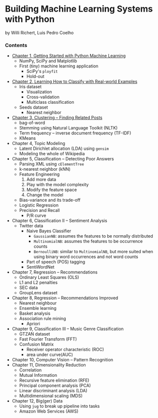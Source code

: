 Building Machine Learning Systems with Python
=============================================

by Willi Richert, Luis Pedro Coelho

### Contents

- [Chapter 1, Getting Started with Python Machine Learning](ch1.md)
  - NumPy, SciPy and Matplotlib
  - First (tiny) machine learning application
    - SciPy's `ployfit`
	- Hold-out
- [Chapter 2, Learning How to Classify with Real-world Examples](ch2.md)
  - Iris dataset
    - Visualization
	- Cross-validation
	- Multiclass classification
  - Seeds dataset
    - Nearest neighbor
- [Chapter 3, Clustering – Finding Related Posts](ch3.md)
  - bag-of-word
  - Stemming using Natural Language Toolkit (NLTK)
  - Term frequency – inverse document frequency (TF-IDF)
  - KMeans
- Chapter 4, Topic Modeling
  - Latent Dirichlet allocation (LDA) using `gensim`
  - Modeling the whole of Wikipedia
- Chapter 5, Classification – Detecting Poor Answers
  - Parsing XML using `cElementTree`
  - k-nearest neighbor (kNN) 
  - Feature Engineering
    1. Add more data
	2. Play with the model complexity
	3. Modify the feature space
	4. Change the model
  - Bias-variance and its trade-off
  - Logistic Regression
  - Precision and Recall
    - P/R curve
- Chapter 6, Classification II – Sentiment Analysis
  - Twitter data
    - Naive Bayes Classifier
	  - `GaussianNB`: assumes the features to be normally distributed
	  - `MultinomialNB`: assumes the features to be occurrence counts
	  - `BernoulliNB`: similar to `MultinomialNB`, but more suited when using binary word occurrences and not word counts
	- Part of speech (POS) tagging
	- SentiWordNet
- Chapter 7, Regression – Recommendations
  - Ordinary Least Squares (OLS)
  - L1 and L2 penalties
  - SEC data
  - GroupLens dataset
- Chapter 8, Regression – Recommendations Improved
  - Nearest neighbour
  - Ensemble learning
  - Basket analysis
  - Association rule mining
	- Apriori
- Chapter 9, Classification III – Music Genre Classification
  - GTZAN dataset
  - Fast Fourier Transform (FFT)
  - Confusion Matrix
    - Receiver operator characteristic (ROC)
    - area under curve(AUC)
- Chapter 10, Computer Vision – Pattern Recognition
- Chapter 11, Dimensionality Reduction
  - Correlation
  - Mutual Information
  - Recursive feature elimination (RFE)
  - Principal component analysis (PCA)
  - Linear discriminant analysis (LDA)
  - Multidimensional scaling (MDS)
- Chapter 12, Big(ger) Data
  - Using `jug` to break up pipeline into tasks
  - Amazon Web Services (AWS)
